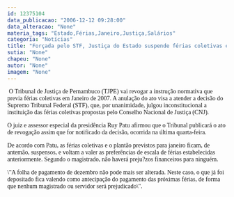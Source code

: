```yaml
---
id: 12375104
data_publicacao: "2006-12-12 09:28:00"
data_alteracao: "None"
materia_tags: "Estado,Férias,Janeiro,Justiça,Salários"
categoria: "Notícias"
title: "Forçada pelo STF, Justiça do Estado suspende férias coletivas em janeiro, mas embolsa salários"
sutia: "None"
chapeu: "None"
autor: "None"
imagem: "None"
---
```

<p><P><FONT face=Verdana>&nbsp;O Tribunal de Justiça de Pernambuco (TJPE) vai revogar a instrução normativa que previa férias coletivas em Janeiro de 2007. A anulação do ato visa a atender a decisão do Supremo Tribunal Federal (STF), que, por unanimidade, julgou inconstitucional a instituição das férias coletivas propostas pelo Conselho Nacional de Justiça (CNJ). </FONT></P></p>
<p><P><FONT face=Verdana>O juiz e assessor especial da presidência Ruy Patu afirmou que o Tribunal publicará o ato de revogação assim que for notificado da decisão, ocorrida na última quarta-feira.</FONT></P></p>
<p><P><FONT face=Verdana>De acordo com Patu, as férias coletivas e o plantão previstos para janeiro ficam, de antemão, suspensos, e voltam a valer as preferências de escala de férias estabelecidas anteriormente. Segundo o magistrado, não haverá preju?zos financeiros para ninguém. </FONT></P></p>
<p><P><FONT face=Verdana>\"A folha de pagamento de dezembro não pode mais ser alterada. Neste caso, o que já foi depositado fica valendo como antecipação do pagamento das próximas férias, de forma que nenhum magistrado ou servidor será prejudicado\".</FONT></P> </p>
